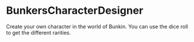 # BunkersCharacterDesigner

Create your own character in the world of Bunkin.
You can use the dice roll to get the different rarities.
